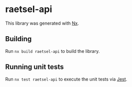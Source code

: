# raetsel-api

This library was generated with [Nx](https://nx.dev).

## Building

Run `nx build raetsel-api` to build the library.

## Running unit tests

Run `nx test raetsel-api` to execute the unit tests via [Jest](https://jestjs.io).
